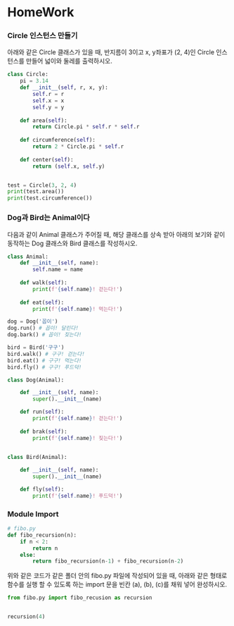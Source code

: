# HomeWork

### Circle 인스턴스 만들기
아래와 같은 Circle 클래스가 있을 때, 반지름이 3이고 x, y좌표가 (2, 4)인 Circle 인스턴스를 만들어 넓이와 둘레를 출력하시오.

```python
class Circle:
    pi = 3.14
    def __init__(self, r, x, y):
        self.r = r
        self.x = x
        self.y = y
    
    def area(self):
        return Circle.pi * self.r * self.r
    
    def circumference(self):
        return 2 * Circle.pi * self.r
    
    def center(self):
        return (self.x, self.y)


test = Circle(3, 2, 4)
print(test.area())
print(test.circumference())

```








### Dog과 Bird는 Animal이다
다음과 같이 Animal 클래스가 주어질 때, 해당 클래스를 상속 받아 아래의 보기와 같이 동작하는 Dog 클래스와 Bird 클래스를 작성하시오.

```python
class Animal:
    def __init__(self, name):
        self.name = name
    
    def walk(self):
        print(f'{self.name}! 걷는다!')
    
    def eat(self):
        print(f'{self.name}! 먹는다!')
```

```python
dog = Dog('꼽이')
dog.run() # 꼽이! 달린다!
dog.bark() # 꼽이! 짖는다!

bird = Bird('구구')
bird.walk() # 구구! 걷는다!
bird.eat() # 구구! 먹는다!
bird.fly() # 구구! 푸드덕! 
```

```python
class Dog(Animal):

    def __init__(self, name):
        super().__init__(name)

    def run(self):
        print(f'{self.name}! 걷는다!')
    
    def brak(self):
        print(f'{self.name}! 짖는다!')


class Bird(Animal):
    
    def __init__(self, name):
        super().__init__(name)

    def fly(self):
        print(f'{self.name}! 푸드덕!')


```



### Module Import
```python
# fibo.py
def fibo_recursion(n):
    if n < 2:
        return n
    else:
        return fibo_recursion(n-1) + fibo_recursion(n-2)
```

위와 같은 코드가 같은 폴더 안의 fibo.py 파일에 작성되어 있을 때, 아래와 같은 형태로 함수를 실행 할 수 있도록 하는 import 문을 빈칸 (a), (b), (c)를 채워 넣어 완성하시오.

```python
from fibo.py import fibo_recusion as recursion


recursion(4)
```